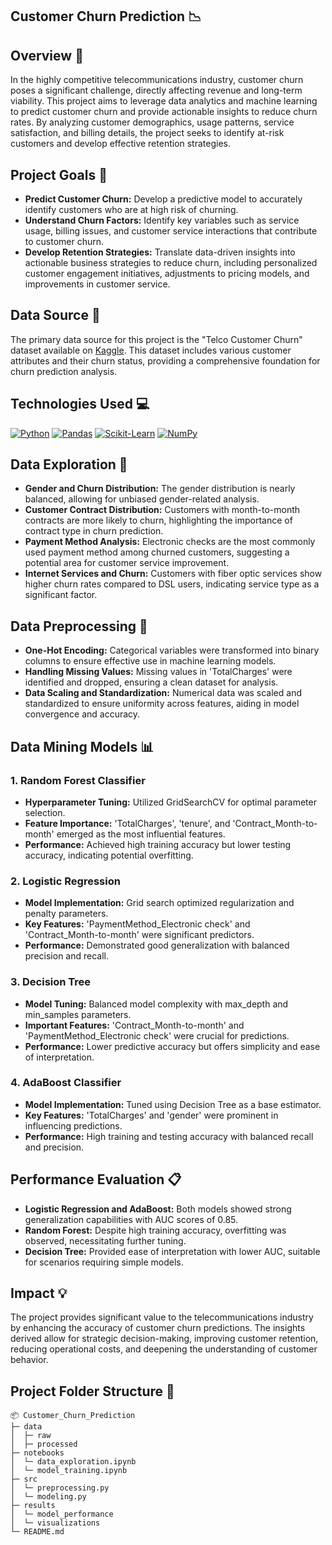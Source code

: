 ## Customer Churn Prediction :chart_with_downwards_trend:

## Overview :memo:

In the highly competitive telecommunications industry, customer churn poses a significant challenge, directly affecting revenue and long-term viability. This project aims to leverage data analytics and machine learning to predict customer churn and provide actionable insights to reduce churn rates. By analyzing customer demographics, usage patterns, service satisfaction, and billing details, the project seeks to identify at-risk customers and develop effective retention strategies.

## Project Goals :dart:

- **Predict Customer Churn:** Develop a predictive model to accurately identify customers who are at high risk of churning.
- **Understand Churn Factors:** Identify key variables such as service usage, billing issues, and customer service interactions that contribute to customer churn.
- **Develop Retention Strategies:** Translate data-driven insights into actionable business strategies to reduce churn, including personalized customer engagement initiatives, adjustments to pricing models, and improvements in customer service.

## Data Source :floppy_disk:

The primary data source for this project is the "Telco Customer Churn" dataset available on [Kaggle](https://www.kaggle.com/datasets/blastchar/telco-customer-churn?resource=download). This dataset includes various customer attributes and their churn status, providing a comprehensive foundation for churn prediction analysis.

## Technologies Used :computer:

[![Python](https://img.shields.io/badge/Python-3776AB?style=for-the-badge&logo=python&logoColor=white)](https://www.python.org/)
[![Pandas](https://img.shields.io/badge/Pandas-150458?style=for-the-badge&logo=pandas&logoColor=white)](https://pandas.pydata.org/)
[![Scikit-Learn](https://img.shields.io/badge/Scikit--Learn-F7931E?style=for-the-badge&logo=scikit-learn&logoColor=white)](https://scikit-learn.org/)
[![NumPy](https://img.shields.io/badge/Numpy-777BB4?style=for-the-badge&logo=numpy&logoColor=white)](https://numpy.org/)

## Data Exploration :mag_right:

- **Gender and Churn Distribution:** The gender distribution is nearly balanced, allowing for unbiased gender-related analysis.
- **Customer Contract Distribution:** Customers with month-to-month contracts are more likely to churn, highlighting the importance of contract type in churn prediction.
- **Payment Method Analysis:** Electronic checks are the most commonly used payment method among churned customers, suggesting a potential area for customer service improvement.
- **Internet Services and Churn:** Customers with fiber optic services show higher churn rates compared to DSL users, indicating service type as a significant factor.

## Data Preprocessing :wrench:

- **One-Hot Encoding:** Categorical variables were transformed into binary columns to ensure effective use in machine learning models.
- **Handling Missing Values:** Missing values in 'TotalCharges' were identified and dropped, ensuring a clean dataset for analysis.
- **Data Scaling and Standardization:** Numerical data was scaled and standardized to ensure uniformity across features, aiding in model convergence and accuracy.

## Data Mining Models :bar_chart:

### 1. Random Forest Classifier
- **Hyperparameter Tuning:** Utilized GridSearchCV for optimal parameter selection.
- **Feature Importance:** 'TotalCharges', 'tenure', and 'Contract_Month-to-month' emerged as the most influential features.
- **Performance:** Achieved high training accuracy but lower testing accuracy, indicating potential overfitting.

### 2. Logistic Regression
- **Model Implementation:** Grid search optimized regularization and penalty parameters.
- **Key Features:** 'PaymentMethod_Electronic check' and 'Contract_Month-to-month' were significant predictors.
- **Performance:** Demonstrated good generalization with balanced precision and recall.

### 3. Decision Tree
- **Model Tuning:** Balanced model complexity with max_depth and min_samples parameters.
- **Important Features:** 'Contract_Month-to-month' and 'PaymentMethod_Electronic check' were crucial for predictions.
- **Performance:** Lower predictive accuracy but offers simplicity and ease of interpretation.

### 4. AdaBoost Classifier
- **Model Implementation:** Tuned using Decision Tree as a base estimator.
- **Key Features:** 'TotalCharges' and 'gender' were prominent in influencing predictions.
- **Performance:** High training and testing accuracy with balanced recall and precision.

## Performance Evaluation :clipboard:

- **Logistic Regression and AdaBoost:** Both models showed strong generalization capabilities with AUC scores of 0.85.
- **Random Forest:** Despite high training accuracy, overfitting was observed, necessitating further tuning.
- **Decision Tree:** Provided ease of interpretation with lower AUC, suitable for scenarios requiring simple models.

## Impact :bulb:

The project provides significant value to the telecommunications industry by enhancing the accuracy of customer churn predictions. The insights derived allow for strategic decision-making, improving customer retention, reducing operational costs, and deepening the understanding of customer behavior.

## Project Folder Structure :file_folder:

```plaintext
📦 Customer_Churn_Prediction
├─ data
│  ├─ raw
│  ├─ processed
├─ notebooks
│  └─ data_exploration.ipynb
│  └─ model_training.ipynb
├─ src
│  └─ preprocessing.py
│  └─ modeling.py
├─ results
│  └─ model_performance
│  └─ visualizations
└─ README.md
```
